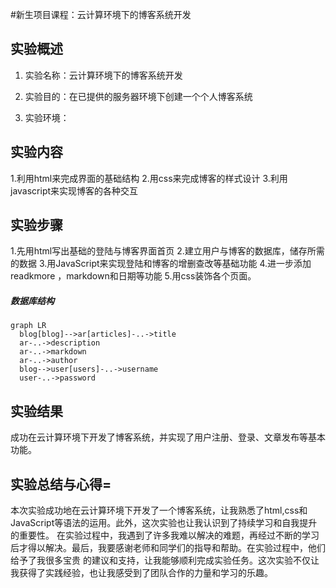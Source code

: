 #新生项目课程：云计算环境下的博客系统开发
## 实验概述

1. 实验名称：云计算环境下的博客系统开发
  
2. 实验目的：在已提供的服务器环境下创建一个个人博客系统
  
3. 实验环境：


## 实验内容
1.利用html来完成界面的基础结构
2.用css来完成博客的样式设计
3.利用javascript来实现博客的各种交互
  
## 实验步骤
1.先用html写出基础的登陆与博客界面首页
2.建立用户与博客的数据库，储存所需的数据
3.用JavaScript来实现登陆和博客的增删查改等基础功能
4.进一步添加readkmore ，markdown和日期等功能
5.用css装饰各个页面。

 
##### 数据库结构
```mermaid
graph LR
  blog[blog]-->ar[articles]-..->title
  ar-..->description
  ar-..->markdown
  ar-..->author
  blog-->user[users]-..->username
  user-..->password
  ```

## 实验结果
成功在云计算环境下开发了博客系统，并实现了用户注册、登录、文章发布等基本功能。

## 实验总结与心得=
本次实验成功地在云计算环境下开发了一个博客系统，让我熟悉了html,css和JavaScript等语法的运用。此外，这次实验也让我认识到了持续学习和自我提升的重要性。
在实验过程中，我遇到了许多我难以解决的难题，再经过不断的学习后才得以解决。最后，我要感谢老师和同学们的指导和帮助。在实验过程中，他们给予了我很多宝贵
的建议和支持，让我能够顺利完成实验任务。这次实验不仅让我获得了实践经验，也让我感受到了团队合作的力量和学习的乐趣。



